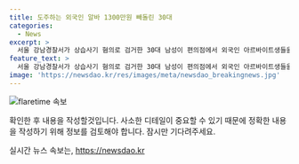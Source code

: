 ```yaml
---
title: 도주하는 외국인 알바 1300만원 빼돌린 30대
categories:
  - News
excerpt: >
  서울 강남경찰서가 상습사기 혐의로 검거한 30대 남성이 편의점에서 외국인 아르바이트생들을 속여 돈을 빌린 뒤 도피한 사건이 파악됐다. 이 사건으로 23명에게 1300여만 원을 빼앗아 혐의가 있다. 특히 피해자들 중 상당수가 외국인으로, 이전에도 같은 방법으로 돈을 빼앗은 것으로 파악됐다. (150자)
feature_text: >
  서울 강남경찰서가 상습사기 혐의로 검거한 30대 남성이 편의점에서 외국인 아르바이트생들을 속여 돈을 빌린 뒤 도피한 사건이 파악됐다. 이 사건으로 23명에게 1300여만 원을 빼앗아 혐의가 있다. 특히 피해자들 중 상당수가 외국인으로, 이전에도 같은 방법으로 돈을 빼앗은 것으로 파악됐다. (150자)
image: 'https://newsdao.kr/res/images/meta/newsdao_breakingnews.jpg'
---
```


<p><img src="https://newsdao.kr/res/images/meta/newsdao_breakingnews.jpg" alt="flaretime 속보" /></p>

<p>확인한 후 내용을 작성할것입니다. 사소한 디테일이 중요할 수 있기 때문에 정확한 내용을 작성하기 위해 정보를 검토해야 합니다. 잠시만 기다려주세요.</p>
실시간 뉴스 속보는, <a href="https://newsdao.kr" rel="dofollow">https://newsdao.kr</a>


